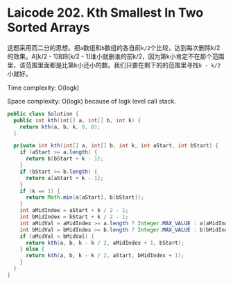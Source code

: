 # Laicode 202. Kth Smallest In Two Sorted Arrays

这题采用而二分的思想。把`a`数组和`b`数组的各自前`k/2`个比较，达到每次删除k/2的效果。A[k/2 - 1]和B[k/2 - 1]谁小就删谁的前k/2，因为第k小肯定不在那个范围里，该范围里面都是比第k小还小的数。我们只要在剩下的的范围里寻找`k - k/2`小就好。

Time complexity: O(logk)

Space complexity: O(logk) because of logk level call stack.

```java
public class Solution {
  public int kth(int[] a, int[] b, int k) {
    return kth(a, b, k, 0, 0);
  }

  private int kth(int[] a, int[] b, int k, int aStart, int bStart) {
    if (aStart >= a.length) {
      return b[bStart + k - 1];
    }
    if (bStart >= b.length) {
      return a[aStart + k - 1];
    }
    if (k == 1) {
      return Math.min(a[aStart], b[bStart]);
    }
    int aMidIndex = aStart + k / 2 - 1;
    int bMidIndex = bStart + k / 2 - 1;
    int aMidVal = aMidIndex >= a.length ? Integer.MAX_VALUE : a[aMidIndex];
    int bMidVal = bMidIndex >= b.length ? Integer.MAX_VALUE : b[bMidIndex];
    if (aMidVal < bMidVal) {
      return kth(a, b, k - k / 2, aMidIndex + 1, bStart);
    } else {
      return kth(a, b, k - k / 2, aStart, bMidIndex + 1);
    }
  }
}
```